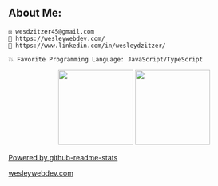 ## About Me:

    ✉️ wesdzitzer45@gmail.com
    🔷 https://wesleywebdev.com/
    🔷 https://www.linkedin.com/in/wesleydzitzer/

    💥 Favorite Programming Language: JavaScript/TypeScript

<p align="center">
    <img height="150em" src="https://github-readme-stats.vercel.app/api?username=Wesley26&count_private=true&show_icons=true&theme=gruvbox" />
    <img height="150em" src="https://github-readme-stats.vercel.app/api/top-langs/?username=Wesley26&show_icons=true&theme=gruvbox&layout=compact" />
</p>

[Powered by github-readme-stats](https://github.com/anuraghazra/github-readme-stats)

<p align="center">
    <a href="https://wesleywebdev.com/">
    <p fontWeight="bold">wesleywebdev.com</p>
    </a>
</p>
